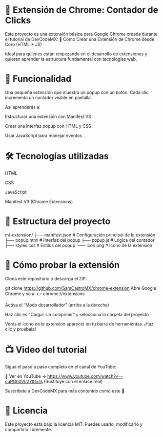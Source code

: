 # 🧩 Extensión de Chrome: Contador de Clicks

Este proyecto es una extensión básica para Google Chrome creada durante el tutorial de DevCodeMX:
🎥 Cómo Crear una Extensión de Chrome desde Cero (HTML + JS)

Ideal para quienes están empezando en el desarrollo de extensiones y quieren aprender la estructura fundamental con tecnologías web.

# 🚀 Funcionalidad
Una pequeña extensión que muestra un popup con un botón. Cada clic incrementa un contador visible en pantalla.

Así aprenderás a:

Estructurar una extensión con Manifest V3

Crear una interfaz popup con HTML y CSS

Usar JavaScript para manejar eventos

# 🛠️ Tecnologías utilizadas
HTML

CSS

JavaScript

Manifest V3 (Chrome Extensions)

# 📁 Estructura del proyecto

mi-extension/
├── manifest.json       # Configuración principal de la extensión
├── popup.html          # Interfaz del popup
├── popup.js            # Lógica del contador
├── styles.css          # Estilos del popup
└── icon.png            # Ícono de la extensión

# 🧪 Cómo probar la extensión
Clona este repositorio o descarga el ZIP:

git clone https://github.com/SamCastroMX/chrome-extension
Abre Google Chrome y ve a:
👉 chrome://extensions

Activa el “Modo desarrollador” (arriba a la derecha)

Haz clic en “Cargar sin comprimir” y selecciona la carpeta del proyecto

Verás el ícono de la extensión aparecer en tu barra de herramientas. ¡Haz clic y pruébala!

# 📺 Video del tutorial
Sigue el paso a paso completo en el canal de YouTube:

🔗 Ver en YouTube → https://www.youtube.com/watch?v=-cuPGh0VLVY&t=1s
(Sustituye con el enlace real)

Suscríbete a DevCodeMX para más contenido como este 🙌

# 📄 Licencia
Este proyecto está bajo la licencia MIT. Puedes usarlo, modificarlo y compartirlo libremente.

